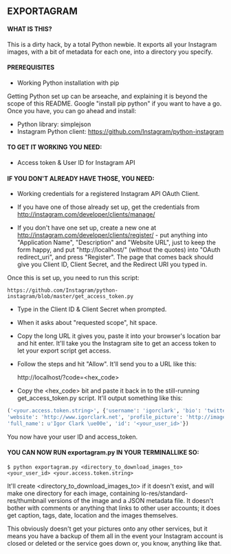 ## EXPORTAGRAM

#### WHAT IS THIS?

This is a dirty hack, by a total Python newbie. It exports all your Instagram images, with a bit of metadata for each one, into a directory you specify.

#### PREREQUISITES

- Working Python installation with pip

Getting Python set up can be arseache, and explaining it is beyond the scope of this README. Google "install pip python" if you want to have a go. Once you have, you can go ahead and install:

- Python library: simplejson
- Instagram Python client: https://github.com/Instagram/python-instagram

#### TO GET IT WORKING YOU NEED:

- Access token & User ID for Instagram API

#### IF YOU DON'T ALREADY HAVE THOSE, YOU NEED:

- Working credentials for a registered Instagram API OAuth Client.

- If you have one of those already set up, get the credentials from http://instagram.com/developer/clients/manage/
- If you don't have one set up, create a new one at http://instagram.com/developer/clients/register/ - put anything into "Application Name", "Description" and "Website URL", just to keep the form happy, and put "http://localhost/" (without the quotes) into "OAuth redirect_uri", and press "Register". The page that comes back should give you Client ID, Client Secret, and the Redirect URI you typed in.

Once this is set up, you need to run this script:

	https://github.com/Instagram/python-instagram/blob/master/get_access_token.py

- Type in the Client ID & Client Secret when prompted.
- When it asks about "requested scope", hit space.
- Copy the long URL it gives you, paste it into your browser's location bar and hit enter. It'll take you the Instagram site to get an access token to let your export script get access.
- Follow the steps and hit "Allow". It'll send you to a URL like this:

	http://localhost/?code=&lt;hex_code&gt;

- Copy the &lt;hex_code&gt; bit and paste it back in to the still-running get_access_token.py script. It'll output something like this:

```python
('<your.access.token.string>', {'username': 'igorclark', 'bio': 'twitter/@igorclark',
'website': 'http://www.igorclark.net', 'profile_picture': 'http://images.instagram.com/profiles/profile_166735_75sq_1345748031.jpg',
'full_name': u'Igor Clark \ue00e', 'id': '<your_user_id>'})
```

You now have your user ID and access_token.

#### YOU CAN NOW RUN exportagram.py IN YOUR TERMINALLIKE SO:

	$ python exportagram.py <directory_to_download_images_to> <your_user_id> <your.access.token.string>

It'll create &lt;directory_to_download_images_to&gt; if it doesn't exist, and will make one directory for each image, containing lo-res/standard-res/thumbnail versions of the image and a JSON metadata file. It doesn't bother with comments or anything that links to other user accounts; it does get caption, tags, date, location and the images themselves.

This obviously doesn't get your pictures onto any other services, but it means you have a backup of them all in the event your Instagram account is closed or deleted or the service goes down or, you know, anything like that.


